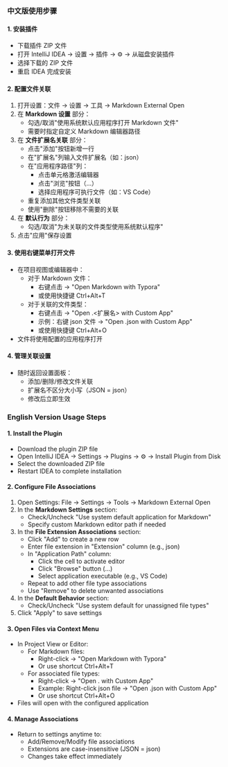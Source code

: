 ### 中文版使用步骤

#### 1. 安装插件

- 下载插件 ZIP 文件
- 打开 IntelliJ IDEA → 设置 → 插件 → ⚙️ → 从磁盘安装插件
- 选择下载的 ZIP 文件
- 重启 IDEA 完成安装

#### 2. 配置文件关联

1. 打开设置：文件 → 设置 → 工具 → Markdown External Open
2. 在 **Markdown 设置** 部分：
   - 勾选/取消"使用系统默认应用程序打开 Markdown 文件"
   - 需要时指定自定义 Markdown 编辑器路径
3. 在 **文件扩展名关联** 部分：
   - 点击"添加"按钮新增一行
   - 在"扩展名"列输入文件扩展名（如：json）
   - 在"应用程序路径"列：
     - 点击单元格激活编辑器
     - 点击"浏览"按钮（...）
     - 选择应用程序可执行文件（如：VS Code）
   - 重复添加其他文件类型关联
   - 使用"删除"按钮移除不需要的关联
4. 在 **默认行为** 部分：
   - 勾选/取消"为未关联的文件类型使用系统默认程序"
5. 点击"应用"保存设置

#### 3. 使用右键菜单打开文件

- 在项目视图或编辑器中：
  - 对于 Markdown 文件：
    - 右键点击 → "Open Markdown with Typora"
    - 或使用快捷键 Ctrl+Alt+T
  - 对于关联的文件类型：
    - 右键点击 → "Open .<扩展名> with Custom App"
    - 示例：右键 json 文件 → "Open .json with Custom App"
    - 或使用快捷键 Ctrl+Alt+O
- 文件将使用配置的应用程序打开

#### 4. 管理关联设置

- 随时返回设置面板：
  - 添加/删除/修改文件关联
  - 扩展名不区分大小写（JSON = json）
  - 修改后立即生效





### English Version Usage Steps

#### 1. Install the Plugin

- Download the plugin ZIP file
- Open IntelliJ IDEA → Settings → Plugins → ⚙️ → Install Plugin from Disk
- Select the downloaded ZIP file
- Restart IDEA to complete installation

#### 2. Configure File Associations

1. Open Settings: File → Settings → Tools → Markdown External Open
2. In the **Markdown Settings** section:
   - Check/Uncheck "Use system default application for Markdown"
   - Specify custom Markdown editor path if needed
3. In the **File Extension Associations** section:
   - Click "Add" to create a new row
   - Enter file extension in "Extension" column (e.g., json)
   - In "Application Path" column:
     - Click the cell to activate editor
     - Click "Browse" button (...)
     - Select application executable (e.g., VS Code)
   - Repeat to add other file type associations
   - Use "Remove" to delete unwanted associations
4. In the **Default Behavior** section:
   - Check/Uncheck "Use system default for unassigned file types"
5. Click "Apply" to save settings

#### 3. Open Files via Context Menu

- In Project View or Editor:
  - For Markdown files:
    - Right-click → "Open Markdown with Typora"
    - Or use shortcut Ctrl+Alt+T
  - For associated file types:
    - Right-click → "Open .<extension> with Custom App"
    - Example: Right-click json file → "Open .json with Custom App"
    - Or use shortcut Ctrl+Alt+O
- Files will open with the configured application

#### 4. Manage Associations

- Return to settings anytime to:
  - Add/Remove/Modify file associations
  - Extensions are case-insensitive (JSON = json)
  - Changes take effect immediately